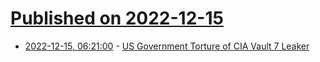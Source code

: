 # [Published on 2022-12-15](index.md)

* [2022-12-15, 06:21:00](https://news.ycombinator.com/item?id=33995968) - [US Government Torture of CIA Vault 7 Leaker](https://twitter.com/vickio96064997/status/1603051469040762881)

